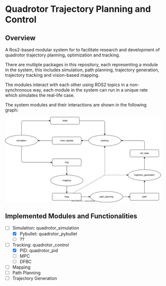 # Quadrotor Trajectory Planning and Control

## Overview

A Ros2-based modular system for to facilitate research and development of quadrotor trajectory planning, optimization and tracking.

There are multiple packages in this repository, each representing a module in the system, this includes simulation, path planning, trajectory generation, trajectory tracking and vision-based mapping.

The modules interact with each other using ROS2 topics in a non-synchronous way, each module in the system can run in a unique rate which simulates the real-life case.

The system modules and their interactions are shown in the following graph:

![alt text](/media/system.svg)

## Implemented Modules and Functionalities

- [ ] Simulation: quadrotor_simulation
  - [x] Pybullet: quadrotor_pybullet
  - [ ] ??
- [ ] Tracking: quadrotor_control
  - [x] PID: quadrotor_pid
  - [ ] MPC
  - [ ] DFBC
- [ ] Mapping
- [ ] Path Planning
- [ ] Trajectory Generation

